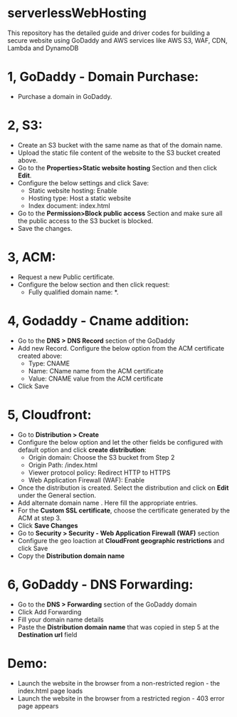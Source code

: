 # serverlessWebHosting
This repository has the detailed guide and driver codes for building a secure website using GoDaddy and AWS services like AWS S3, WAF, CDN, Lambda and DynamoDB

# 1, GoDaddy - Domain Purchase:
  * Purchase a domain in GoDaddy.
# 2, S3:
  * Create an S3 bucket with the same name as that of the domain name.
  * Upload the static file content of the website to the S3 bucket created above.
  * Go to the **Properties>Static website hosting** Section and then click **Edit**.
  * Configure the below settings and click Save:
    - Static website hosting: Enable
    - Hosting type: Host a static website
    - Index document: index.html
  * Go to the **Permission>Block public access** Section and make sure all the public access to the S3 bucket is blocked.
  * Save the changes.
# 3, ACM:
  * Request a new Public certificate.
  * Configure the below section and then click request:
    - Fully qualified domain name: *.<domain name>
# 4, Godaddy - Cname addition:
  * Go to the **DNS > DNS Record** section of the GoDaddy
  * Add new Record. Configure the below option from the ACM certificate created above:
    - Type: CNAME
    - Name: CName name from the ACM certificate
    - Value: CNAME value from the ACM certificate
  * Click Save
# 5, Cloudfront:
  * Go to **Distribution > Create**
  * Configure the below option and let the other fields be configured with default option and click **create distribution**:
    - Origin domain: Choose the S3 bucket from Step 2
    - Origin Path: /index.html
    - Viewer protocol policy: Redirect HTTP to HTTPS
    - Web Application Firewall (WAF): Enable
  * Once the distribution is created. Select the distribution and click on **Edit** under the General section.
  * Add alternate domain name . Here fill the appropriate entries.
  * For the **Custom SSL certificate**, choose the certificate generated by the ACM at step 3.
  * Click **Save Changes**
  * Go to **Security > Security - Web Application Firewall (WAF)** section
  * Configure the geo loaction at **CloudFront geographic restrictions** and click Save
  * Copy the **Distribution domain name**
# 6, GoDaddy - DNS Forwarding:
  *  Go to the **DNS > Forwarding** section of the GoDaddy domain
  *  Click Add Forwarding
  *  Fill your domain name details
  *  Paste the **Distribution domain name** that was copied in step 5 at the **Destination url** field

# Demo:
  * Launch the website in the browser from a non-restricted region - the index.html page loads
  * Launch the website in the browser from a restricted region - 403 error page appears
